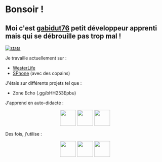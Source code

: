 # Bonsoir !

## Moi c'est [gabidut76](https://gabidut76.fr) petit développeur apprenti mais qui se débrouille pas trop mal !

[![stats](https://github-readme-stats.vercel.app/api?username=gabidut&show_icons=true&theme=radical)](https://github.com/gabidut/github-readme-stats)

Je travaille actuellement sur : 

* [WesterLife](https://westerlife.fr)
* [SPhone](https://github.com/Florent-Marc/SPhone) (avec des copains)

J'étais sur différents projets tel que :

- Zone Echo (.gg/bHH253Epbu)

J'apprend en auto-didacte :
<p align="center">
<img src="https://upload.wikimedia.org/wikipedia/fr/thumb/2/2e/Java_Logo.svg/1200px-Java_Logo.svg.png" width="50px" heigh="50px"></img>
<img src="https://upload.wikimedia.org/wikipedia/commons/thumb/d/d9/Node.js_logo.svg/1200px-Node.js_logo.svg.png" width="50px" heigh="50px"></img>
<img src="https://upload.wikimedia.org/wikipedia/commons/thumb/6/61/HTML5_logo_and_wordmark.svg/1024px-HTML5_logo_and_wordmark.svg.png" width="50px" heigh="50px"></img>


</p>



Des fois, j'utilise :
<p align="center">
<img src="https://upload.wikimedia.org/wikipedia/commons/thumb/b/b2/Bootstrap_logo.svg/1200px-Bootstrap_logo.svg.png" width="50px" heigh="50px"></img>
<img src="https://discord.js.org/apple-touch-icon.png" width="50px" heigh="50px"></img>
<img src="https://avatars.githubusercontent.com/u/1390178?s=280&v=4" width="50px" heigh="50px"></img>

</p>


